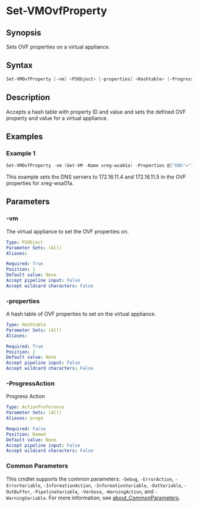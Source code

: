 # Set-VMOvfProperty

## Synopsis

Sets OVF properties on a virtual appliance.

## Syntax

```powershell
Set-VMOvfProperty [-vm] <PSObject> [-properties] <Hashtable> [-ProgressAction <ActionPreference>] [<CommonParameters>]
```

## Description

Accepts a hash table with property ID and value and sets the defined OVF property and value for a virtual
appliance.

## Examples

### Example 1

```powershell
Set-VMOvfProperty -vm (Get-VM -Name xreg-wsa01a) -Properties @{"DNS"="172.16.11.4,172.16.11.5"}
```

This example sets the DNS servers to 172.16.11.4 and 172.16.11.5 in the OVF properties for xreg-wsa01a.

## Parameters

### -vm

The virtual appliance to set the OVF properties on.

```yaml
Type: PSObject
Parameter Sets: (All)
Aliases:

Required: True
Position: 1
Default value: None
Accept pipeline input: False
Accept wildcard characters: False
```

### -properties

A hash table of OVF properties to set on the virtual appliance.

```yaml
Type: Hashtable
Parameter Sets: (All)
Aliases:

Required: True
Position: 2
Default value: None
Accept pipeline input: False
Accept wildcard characters: False
```

### -ProgressAction

Progress Action

```yaml
Type: ActionPreference
Parameter Sets: (All)
Aliases: proga

Required: False
Position: Named
Default value: None
Accept pipeline input: False
Accept wildcard characters: False
```

### Common Parameters

This cmdlet supports the common parameters: `-Debug`, `-ErrorAction`, `-ErrorVariable`, `-InformationAction`, `-InformationVariable`, `-OutVariable`, `-OutBuffer`, `-PipelineVariable`, `-Verbose`, `-WarningAction`, and `-WarningVariable`. For more information, see [about_CommonParameters](http://go.microsoft.com/fwlink/?LinkID=113216).
